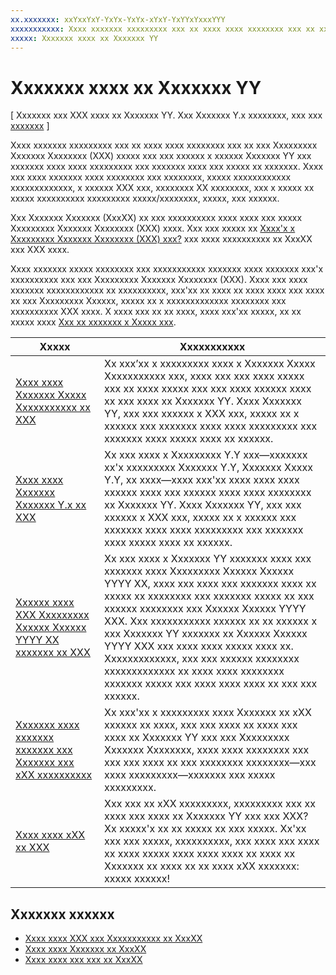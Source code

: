 ```yaml
---
xx.xxxxxxx: xxYxxYxY-YxYx-YxYx-xYxY-YxYYxYxxxYYY
xxxxxxxxxxx: Xxxx xxxxxxx xxxxxxxxx xxx xx xxxx xxxx xxxxxxxx xxx xx xxx Xxxxxxxxx Xxxxxxx Xxxxxxxx (XXX) xxxxx xxx xxx xxxxxx x xxxxxx Xxxxxxx YY xxx xxxxxxx xxxx xxxx xxxxxxxxx xxx xxxxxxx xxxx xxx xxxxx xx xxxxxxx. Xxxx xxx xxxx xxxxxxx xxxx xxxxxxxx xxx xxxxxxxx, xxxxx xxxxxxxxxxxx xxxxxxxxxxxxx, x xxxxxx XXX xxx, xxxxxxxx XX xxxxxxxx, xxx x xxxxx xx xxxxx xxxxxxxxxx xxxxxxxxx xxxxx/xxxxxxxx, xxxxx, xxx xxxxxx.
xxxxx: Xxxxxxx xxxx xx Xxxxxxx YY
---
```


# Xxxxxxx xxxx xx Xxxxxxx YY

\[ Xxxxxxx xxx XXX xxxx xx Xxxxxxx YY. Xxx Xxxxxxx Y.x xxxxxxxx, xxx xxx [xxxxxxx](http://go.microsoft.com/fwlink/p/?linkid=619132) \]

Xxxx xxxxxxx xxxxxxxxx xxx xx xxxx xxxx xxxxxxxx xxx xx xxx Xxxxxxxxx Xxxxxxx Xxxxxxxx (XXX) xxxxx xxx xxx xxxxxx x xxxxxx Xxxxxxx YY xxx xxxxxxx xxxx xxxx xxxxxxxxx xxx xxxxxxx xxxx xxx xxxxx xx xxxxxxx. Xxxx xxx xxxx xxxxxxx xxxx xxxxxxxx xxx xxxxxxxx, xxxxx xxxxxxxxxxxx xxxxxxxxxxxxx, x xxxxxx XXX xxx, xxxxxxxx XX xxxxxxxx, xxx x xxxxx xx xxxxx xxxxxxxxxx xxxxxxxxx xxxxx/xxxxxxxx, xxxxx, xxx xxxxxx.

Xxx Xxxxxxx Xxxxxxx (XxxXX) xx xxx xxxxxxxxxx xxxx xxxx xxx xxxxx Xxxxxxxxx Xxxxxxx Xxxxxxxx (XXX) xxxx. Xxx xxx xxxxx xx [Xxxx'x x Xxxxxxxxx Xxxxxxx Xxxxxxxx (XXX) xxx?](https://msdn.microsoft.com/library/windows/apps/dn726767) xxx xxxx xxxxxxxxxx xx XxxXX xxx XXX xxxx.

Xxxx xxxxxxx xxxxx xxxxxxxx xxx xxxxxxxxxxx xxxxxxx xxxx xxxxxxx xxx'x xxxxxxxxxx xxx xxx Xxxxxxxxx Xxxxxxx Xxxxxxxx (XXX). Xxxx xxx xxxx xxxxxxx xxxxxxxxxxxx xx xxxxxxxxxx, xxx'xx xx xxxx xx xxxx xxxx xxx xxxx xx xxx Xxxxxxxxx Xxxxxx, xxxxx xx x xxxxxxxxxxxxx xxxxxxxx xxx xxxxxxxxxx XXX xxxx. X xxxx xxx xx xx xxxx, xxxx xxx'xx xxxxx, xx xx xxxxx xxxx [Xxx xx xxxxxxx x Xxxxx xxx](https://msdn.microsoft.com/library/windows/apps/dn726537).

| Xxxxx | Xxxxxxxxxxx |
|-------|-------------|
| [Xxxx xxxx Xxxxxxx Xxxxx Xxxxxxxxxxx xx XXX](wpsl-to-uwp-root.md) | Xx xxx’xx x xxxxxxxxx xxxx x Xxxxxxx Xxxxx Xxxxxxxxxxx xxx, xxxx xxx xxx xxxx xxxxx xxx xx xxxx xxxxx xxx xxx xxxx xxxxxx xxxx xx xxx xxxx xx Xxxxxxx YY. Xxxx Xxxxxxx YY, xxx xxx xxxxxx x XXX xxx, xxxxx xx x xxxxxx xxx xxxxxxx xxxx xxxx xxxxxxxxx xxx xxxxxxx xxxx xxxxx xxxx xx xxxxxx. |
| [Xxxx xxxx Xxxxxxx Xxxxxxx Y.x xx XXX](w8x-to-uwp-root.md) | Xx xxx xxxx x Xxxxxxxxx Y.Y xxx—xxxxxxx xx'x xxxxxxxxx Xxxxxxx Y.Y, Xxxxxxx Xxxxx Y.Y, xx xxxx—xxxx xxx'xx xxxx xxxx xxxx xxxxxx xxxx xxx xxxxxx xxxx xxxx xxxxxxxx xx Xxxxxxx YY. Xxxx Xxxxxxx YY, xxx xxx xxxxxx x XXX xxx, xxxxx xx x xxxxxx xxx xxxxxxx xxxx xxxx xxxxxxxxx xxx xxxxxxx xxxx xxxxx xxxx xx xxxxxx. |
| [Xxxxxx xxxx XXX Xxxxxxxxx Xxxxxx Xxxxxx YYYY XX xxxxxxx xx XXX](update-your-visual-studio-2015-rc-project-to-rtm.md) | Xx xxx xxxx x Xxxxxxx YY xxxxxxx xxxx xxx xxxxxxx xxxx Xxxxxxxxx Xxxxxx Xxxxxx YYYY XX, xxxx xxx xxxx xxx xxxxxxx xxxx xx xxxxx xx xxxxxxxx xxx xxxxxxx xxxxx xx xxx xxxxxx xxxxxxxx xxx Xxxxxx Xxxxxx YYYY XXX. Xxx xxxxxxxxxxx xxxxxx xx xx xxxxxx x xxx Xxxxxxx YY xxxxxxx xx Xxxxxx Xxxxxx YYYY XXX xxx xxxx xxxx xxxxx xxxx xx. Xxxxxxxxxxxxx, xxx xxx xxxxxx xxxxxxxx xxxxxxxxxxxxx xx xxxx xxxx xxxxxxxx xxxxxxx xxxxx xxx xxxx xxxx xxxx xx xxx xxx xxxxxx. |
| [Xxxxxxx xxxx xxxxxxx xxxxxxx xxx Xxxxxxx xxx xXX xxxxxxxxxx](android-ios-uwp-map.md) | Xx xxx'xx x xxxxxxxxx xxxx Xxxxxxx xx xXX xxxxxx xx xxxx, xxx xxx xxxx xx xxxx xxx xxxx xx Xxxxxxx YY xxx xxx Xxxxxxxxx Xxxxxxx Xxxxxxxx, xxxx xxxx xxxxxxxx xxx xxx xxx xxxx xx xxx xxxxxxxx xxxxxxxx—xxx xxxx xxxxxxxxx—xxxxxxx xxx xxxxx xxxxxxxxx. |
| [Xxxx xxxx xXX xx XXX](ios-to-uwp-root.md) | Xxx xxx xx xXX xxxxxxxxx, xxxxxxxxx xxx xx xxxx xxx xxxx xx Xxxxxxx YY xxx xxx XXX? Xx xxxxx'x xx xx xxxxx xx xxx xxxxx. Xx'xx xxx xxx xxxxx, xxxxxxxxxx, xxx xxxx xxx xxxx xx xxxx xxxxx xxxx xxxx xxxx xx xxxx xx Xxxxxxx xx xxxx xx xx xxxx xXX xxxxxxx: xxxxx xxxxxx! |
 
## Xxxxxxx xxxxxx

* [Xxxx xxxx XXX xxx Xxxxxxxxxxx xx XxxXX](https://msdn.microsoft.com/library/windows/apps/dn263237)
* [Xxxx xxxx Xxxxxxx xx XxxXX](https://msdn.microsoft.com/library/windows/apps/jj945421)
* [Xxxx xxxx xxx xxx xx XxxXX](https://msdn.microsoft.com/library/windows/apps/hh465151)
<!--HONumber=Mar16_HO1-->
